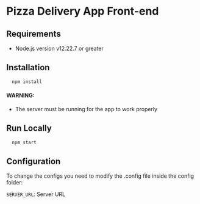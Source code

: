 # Pizza Delivery App Front-end

## Requirements

- Node.js version v12.22.7 or greater

## Installation

```bash
  npm install
```

#### WARNING:

- The server must be running for the app to work properly

## Run Locally

```bash
  npm start
```

## Configuration

To change the configs you need to modify the .config file inside the config folder:

`SERVER_URL`: Server URL
